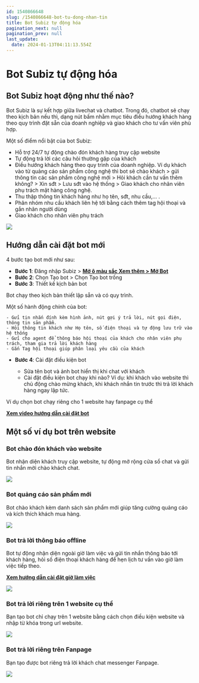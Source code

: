 ```yaml
---
id: 1540866648
slug: /1540866648-bot-tu-dong-nhan-tin
title: Bot Subiz tự động hóa
pagination_next: null
pagination_prev: null
last_update:
  date: 2024-01-13T04:11:13.554Z
---
```


# Bot Subiz tự động hóa

## Bot Subiz hoạt động như thế nào?


Bot Subiz là sự kết hợp giữa livechat và chatbot. Trong đó, chatbot sẽ chạy theo kịch bản nếu thì, dạng nút bấm nhằm mục tiêu điều hướng khách hàng theo quy trình đặt sẵn của doanh nghiệp và giao khách cho tư vấn viên phù hợp.



Một số điểm nổi bật của bot Subiz:

- Hỗ trợ 24/7 tự động chào đón khách hàng truy cập website
- Tự động trả lời các câu hỏi thường gặp của khách
- Điều hướng khách hàng theo quy trình của doanh nghiệp. Ví dụ khách vào từ quảng cáo sản phẩm công nghệ thì bot sẽ chào khách > gửi thông tin các sản phẩm công nghệ mới > Hỏi khách cần tư vấn thêm không? > Xin sđt > Lưu sđt vào hệ thống > Giao khách cho nhân viên phụ trách mặt hàng công nghệ.
- Thu thập thông tin khách hàng như họ tên, sđt, nhu cầu,... .
- Phân nhóm nhu cầu khách liên hệ tới bằng cách thêm tag hội thoại và gắn nhãn người dùng
- Giao khách cho nhân viên phụ trách




![](https://vcdn.subiz-cdn.com/file/8e2bfd916bbc09cd0a00ec2e21bab399a2b6d1931f9dd0019c69a4c96437730a_acpxkgumifuoofoosble)

## Hướng dẫn cài đặt bot mới


4 bước tạo bot mới như sau:

- **Bước 1**: Đăng nhập Subiz > **[Mở ô màu sắc Xem thêm > Mở Bot](https://app.subiz.com.vn/bots)**
- **Bước 2**: Chọn Tạo bot > Chọn Tạo bot trống
- **Bước 3**: Thiết kế kịch bản bot

 Bot chạy theo kịch bản thiết lập sẵn và có quy trình. 

 Một số hành động chính của bot:

    - Gửi tin nhắn đính kèm hình ảnh, nút gợi ý trả lời, nút gọi điện, thông tin sản phẩm.
    - Hỏi thông tin khách như Họ tên, số điện thoại và tự động lưu trữ vào hệ thống
    - Gửi cho agent để thông báo hội thoại của khách cho nhân viên phụ trách, tham gia trả lời khách hàng
    - Gắn Tag hội thoại giúp phân loại yêu cầu của khách

- **Bước 4**: Cài đặt điều kiện bot

    - Sửa tên bot và ảnh bot hiển thị khi chat với khách
    - Cài đặt điều kiện bot chạy khi nào? Ví dụ: khi khách vào website thì chủ động chào mừng khách, khi khách nhắn tin trước thì trả lời khách hàng ngay lập tức.

Ví dụ chọn bot chạy riêng cho 1 website hay fanpage cụ thể 



**[Xem video hướng dẫn cài đặt bot](https://www.youtube.com/watch?v=IvUPSEgX2_g&t=75s)**
## Một số ví dụ bot trên website

### Bot chào đón khách vào website


Bot nhận diện khách truy cập website, tự động mở rộng cửa sổ chat và gửi tin nhắn mời chào khách chat.




![](https://vcdn.subiz-cdn.com/file/2a13a72b3d63a178e0dcfb9037b168e59557dcd572da09844fb8be18245e6635_acpxkgumifuoofoosble)

### Bot quảng cáo sản phẩm mới


Bot chào khách kèm danh sách sản phẩm mới giúp tăng cường quảng cáo và kích thích khách mua hàng.


![](https://vcdn.subiz-cdn.com/file/8dbf9ee83e7a415e44d2a904030907a46f55194c60526a9e466b20b8d616e5e8_acpxkgumifuoofoosble)



### Bot trả lời thông báo offline


Bot tự động nhận diện ngoài giờ làm việc và gửi tin nhắn thông báo tới khách hàng, hỏi số điện thoại khách hàng để hẹn lịch tư vấn vào giờ làm việc tiếp theo.

**[Xem hướng dẫn cài đặt giờ làm việc](https://subiz.com.vn/docs/1954376476-gio-lam-viec)**


![](https://vcdn.subiz-cdn.com/file/f0f5c3b0f8597bfd54f0acb2998c5e383ccc3cc67a54376ed1b98a64db1e6c93_acpxkgumifuoofoosble)

### Bot trả lời riêng trên 1 website cụ thể


Bạn tạo bot chỉ chạy trên 1 website bằng cách chọn điều kiện website và nhập từ khóa trong url website.






![](https://vcdn.subiz-cdn.com/file/8c18938e49bfe4a87432ded4dd8ec65053ac218e7df94cf55f75daf7e94c19cb_acpxkgumifuoofoosble)

### Bot trả lời riêng trên Fanpage


Bạn tạo được bot riêng trả lời khách chat messenger Fanpage.


![](https://vcdn.subiz-cdn.com/file/2391904dcf192c800702ac20a43577ad1e2d45b0779bba096bcc5a37f6fe24a9_acpxkgumifuoofoosble)